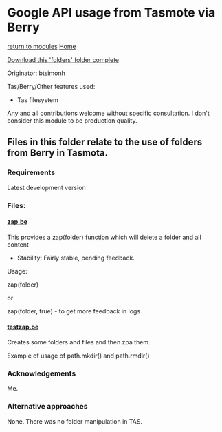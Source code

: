 # Google API usage from Tasmote via Berry

[return to modules](../README.md)
[Home](../../README.md)

[Download this 'folders' folder complete](https://download-directory.github.io/?url=https://github.com/tasmota/Berry_playground/tree/main/modules/folders)

Originator: btsimonh

Tas/Berry/Other features used:
* Tas filesystem

Any and all contributions welcome without specific consultation.  I don't consider this module to be production quality.

## Files in this folder relate to the use of folders from Berry in Tasmota.


### Requirements

Latest development version

### Files:

#### [zap.be](./zap.be)
This provides a zap(folder) function which will delete a folder and all content

* Stability: Fairly stable, pending feedback.

Usage:

zap(folder)

or 

zap(folder, true) - to get more feedback in logs


#### [testzap.be](./testzap.be)

Creates some folders and files and then zpa them.

Example of usage of path.mkdir() and path.rmdir() 


### Acknowledgements

Me.

### Alternative approaches

None.  There was no folder manipulation in TAS.
